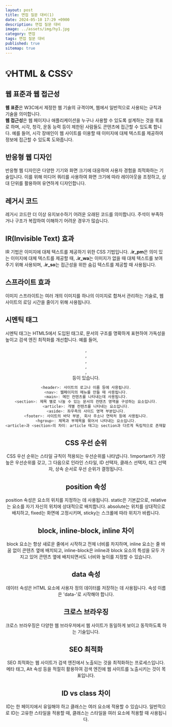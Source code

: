 ```yaml
---
layout: post
title: 면접 질문 대비(1)
date: 2024-05-10 17:29 +0900
description: 면접 질문 대비 
image: ../assets/img/hy1.jpg
category: 면접
tags: 면접 질문 대비 
published: true
sitemap: true
---
```


# 💡HTML & CSS💡

## 웹 표준과 웹 접근성
<strong>웹 표준</strong>은 W3C에서 제정한 웹 기술의 규격이며, 웹에서 일반적으로 사용되는 규칙과 기술을 의미합니다.<br>
<strong>웹 접근성</strong>은 웹 페이지나 애플리케이션을 누구나 사용할 수 있도록 설계하는 것을 목표로 하며, 시각, 청각, 운동 능력 등이 제한된 사람들도 콘텐츠에 접근할 수 있도록 합니다. 예를 들어, 시각 장애인이 웹 사이트를 이용할 때 이미지에 대체 텍스트를 제공하여 정보에 접근할 수 있도록 도와줍니다.

## 반응형 웹 디자인
반응형 웹 디자인은 다양한 기기와 화면 크기에 대응하여 사용자 경험을 최적화하는 기술입니다. 이를 위해 미디어 쿼리를 사용하여 화면 크기에 따라 레이아웃을 조정하고, 상대 단위를 활용하여 유연하게 디자인합니다.

## 레거시 코드
레거시 코드란 더 이상 유지보수하기 어려운 오래된 코드를 의미합니다. 주석이 부족하거나 구조가 복잡하여 이해하기 어려운 경우가 많습니다.

## IR(Invisible Text) 효과
IR 기법은 이미지에 대체 텍스트를 제공하기 위한 CSS 기법입니다. <strong>.ir_pm</strong>은 의미 있는 이미지에 대체 텍스트를 제공할 때, <strong>.ir_wa</strong>는 이미지가 없을 때 대체 텍스트를 보여주기 위해 사용되며, <strong>.ir_so</strong>는 접근성을 위한 숨김 텍스트를 제공할 때 사용됩니다.

## 스프라이트 효과
이미지 스프라이트는 여러 개의 이미지를 하나의 이미지로 합쳐서 관리하는 기술로, 웹 사이트의 로딩 시간을 줄이기 위해 사용됩니다.

## 시멘틱 태그
시멘틱 태그는 HTML5에서 도입된 태그로, 문서의 구조를 명확하게 표현하여 가독성을 높이고 검색 엔진 최적화를 개선합니다. 예를 들어, <header>, <nav>, <section>, <article>, <aside>, <footer> 등이 있습니다.
```javascript
<header>: 사이트의 로고나 이름 등에 사용됩니다.
<nav>: 웹페이지의 메뉴를 만들 때 사용됩니다.
<main>: 메인 컨텐츠를 나타내는데 사용됩니다.
<section>: 제목 별로 나눌 수 있는 문서의 컨텐츠 영역을 구성하는 요소입니다.
<article>: 개별 컨텐츠를 나타내는 요소입니다.
<aside>: 좌우측의 사이드 영역 부분입니다.
<footer>: 사이트의 바닥 부분, 회사 주소나 연락처 등에 사용됩니다.
<hgroup>: 제목과 부제목을 묶어서 나타내는 요소입니다.
<article>과 <section>의 차이: article 태그는 section과 다르게 독립적으로 존재할 수 있고 재 사용 할 수 있습니다. 즉 article이 좀 더 구체적입니다.
```
## CSS 우선 순위
CSS 우선 순위는 스타일 규칙이 적용되는 우선순위를 나타냅니다. !important가 가장 높은 우선순위를 갖고, 그 다음으로 인라인 스타일, ID 선택자, 클래스 선택자, 태그 선택자, 상속 순서로 우선 순위가 결정됩니다.

## position 속성
position 속성은 요소의 위치를 지정하는 데 사용됩니다. static은 기본값으로, relative는 요소를 자기 자신의 위치에 상대적으로 배치합니다. absolute는 위치를 상대적으로 배치하고, fixed는 화면에 고정시키며, sticky는 스크롤에 따라 위치가 바뀝니다.

## block, inline-block, inline 차이
block 요소는 항상 새로운 줄에서 시작하고 전체 너비를 차지하며, inline 요소는 줄 바꿈 없이 콘텐츠 옆에 배치되고, inline-block은 inline과 block 요소의 특성을 모두 가지고 있어 콘텐츠 옆에 배치되면서도 너비와 높이를 지정할 수 있습니다.

## data 속성
데이터 속성은 HTML 요소에 사용자 정의 데이터를 저장하는 데 사용됩니다. 속성 이름은 'data-'로 시작해야 합니다.

## 크로스 브라우징
크로스 브라우징은 다양한 웹 브라우저에서 웹 사이트가 동일하게 보이고 동작하도록 하는 기술입니다.

## SEO 최적화
SEO 최적화는 웹 사이트가 검색 엔진에서 노출되는 것을 최적화하는 프로세스입니다. 메타 태그, Alt 속성 등을 적절히 활용하여 검색 엔진에 웹 사이트를 노출시키는 것이 목표입니다.

## ID vs class 차이
ID는 한 페이지에서 유일해야 하고 클래스는 여러 요소에 적용할 수 있습니다. 일반적으로 ID는 고유한 스타일을 적용할 때, 클래스는 스타일을 여러 요소에 적용할 때 사용됩니다.